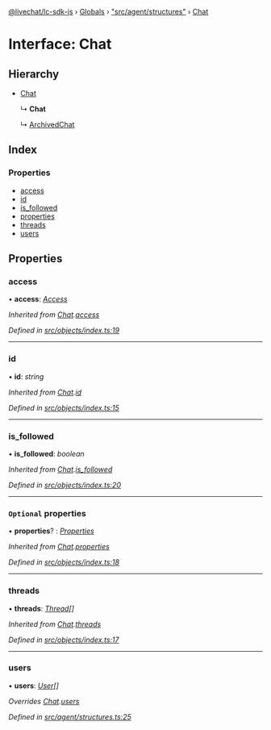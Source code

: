 [@livechat/lc-sdk-js](../README.md) › [Globals](../globals.md) › ["src/agent/structures"](../modules/_src_agent_structures_.md) › [Chat](_src_agent_structures_.chat.md)

# Interface: Chat

## Hierarchy

* [Chat](_src_objects_index_.chat.md)

  ↳ **Chat**

  ↳ [ArchivedChat](_src_agent_structures_.archivedchat.md)

## Index

### Properties

* [access](_src_agent_structures_.chat.md#access)
* [id](_src_agent_structures_.chat.md#id)
* [is_followed](_src_agent_structures_.chat.md#is_followed)
* [properties](_src_agent_structures_.chat.md#optional-properties)
* [threads](_src_agent_structures_.chat.md#threads)
* [users](_src_agent_structures_.chat.md#users)

## Properties

###  access

• **access**: *[Access](_src_objects_index_.access.md)*

*Inherited from [Chat](_src_objects_index_.chat.md).[access](_src_objects_index_.chat.md#access)*

*Defined in [src/objects/index.ts:19](https://github.com/livechat/lc-sdk-js/blob/228cb10/src/objects/index.ts#L19)*

___

###  id

• **id**: *string*

*Inherited from [Chat](_src_objects_index_.chat.md).[id](_src_objects_index_.chat.md#id)*

*Defined in [src/objects/index.ts:15](https://github.com/livechat/lc-sdk-js/blob/228cb10/src/objects/index.ts#L15)*

___

###  is_followed

• **is_followed**: *boolean*

*Inherited from [Chat](_src_objects_index_.chat.md).[is_followed](_src_objects_index_.chat.md#is_followed)*

*Defined in [src/objects/index.ts:20](https://github.com/livechat/lc-sdk-js/blob/228cb10/src/objects/index.ts#L20)*

___

### `Optional` properties

• **properties**? : *[Properties](_src_objects_index_.properties.md)*

*Inherited from [Chat](_src_objects_index_.chat.md).[properties](_src_objects_index_.chat.md#optional-properties)*

*Defined in [src/objects/index.ts:18](https://github.com/livechat/lc-sdk-js/blob/228cb10/src/objects/index.ts#L18)*

___

###  threads

• **threads**: *[Thread](_src_objects_index_.thread.md)[]*

*Inherited from [Chat](_src_objects_index_.chat.md).[threads](_src_objects_index_.chat.md#threads)*

*Defined in [src/objects/index.ts:17](https://github.com/livechat/lc-sdk-js/blob/228cb10/src/objects/index.ts#L17)*

___

###  users

• **users**: *[User](../modules/_src_agent_structures_.md#user)[]*

*Overrides [Chat](_src_objects_index_.chat.md).[users](_src_objects_index_.chat.md#users)*

*Defined in [src/agent/structures.ts:25](https://github.com/livechat/lc-sdk-js/blob/228cb10/src/agent/structures.ts#L25)*
